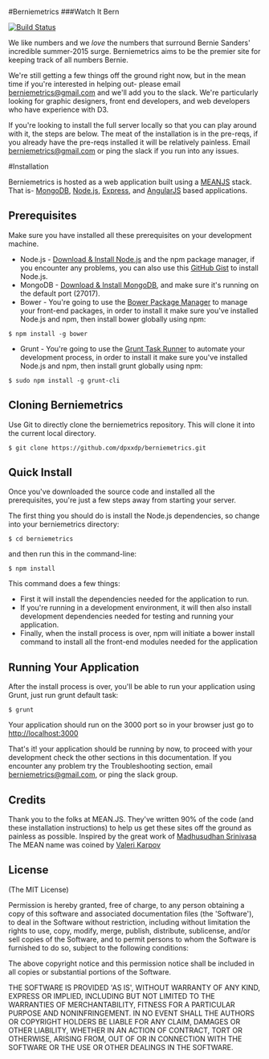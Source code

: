 #Berniemetrics
###Watch It Bern

[![Build Status](https://travis-ci.org/dpxxdp/berniemetrics.svg?branch=master)](https://travis-ci.org/dpxxdp/berniemetrics)

We like numbers and we *love* the numbers that surround Bernie Sanders' incredible summer-2015 surge.  Berniemetrics aims to be the premier site for keeping track of all numbers Bernie.

We're still getting a few things off the ground right now, but in the mean time if you're interested in helping out- please email berniemetrics@gmail.com and we'll add you to the slack.  We're particularly looking for graphic designers, front end developers, and web developers who have experience with D3.

If you're looking to install the full server locally so that you can play around with it, the steps are below.  The meat of the installation is in the pre-reqs, if you already have the pre-reqs installed it will be relatively painless.  Email berniemetrics@gmail.com or ping the slack if you run into any issues.

#Installation

Berniemetrics is hosted as a web application built using a [MEANJS](http://meanjs.org/) stack. That is- [MongoDB](http://www.mongodb.org/), [Node.js](http://www.nodejs.org/), [Express](http://expressjs.com/), and [AngularJS](http://angularjs.org/) based applications.

## Prerequisites
Make sure you have installed all these prerequisites on your development machine.
* Node.js - [Download & Install Node.js](http://www.nodejs.org/download/) and the npm package manager, if you encounter any problems, you can also use this [GitHub Gist](https://gist.github.com/isaacs/579814) to install Node.js.
* MongoDB - [Download & Install MongoDB](http://www.mongodb.org/downloads), and make sure it's running on the default port (27017).
* Bower - You're going to use the [Bower Package Manager](http://bower.io/) to manage your front-end packages, in order to install it make sure you've installed Node.js and npm, then install bower globally using npm:

```
$ npm install -g bower
```

* Grunt - You're going to use the [Grunt Task Runner](http://gruntjs.com/) to automate your development process, in order to install it make sure you've installed Node.js and npm, then install grunt globally using npm:

```
$ sudo npm install -g grunt-cli
```

## Cloning Berniemetrics

Use Git to directly clone the berniemetrics repository.  This will clone it into the current local directory.
```
$ git clone https://github.com/dpxxdp/berniemetrics.git
```

## Quick Install
Once you've downloaded the source code and installed all the prerequisites, you're just a few steps away from starting your server.

The first thing you should do is install the Node.js dependencies, so change into your berniemetrics directory:

```
$ cd berniemetrics
```

and then run this in the command-line:

```
$ npm install
```

This command does a few things:
* First it will install the dependencies needed for the application to run.
* If you're running in a development environment, it will then also install development dependencies needed for testing and running your application.
* Finally, when the install process is over, npm will initiate a bower install command to install all the front-end modules needed for the application

## Running Your Application
After the install process is over, you'll be able to run your application using Grunt, just run grunt default task:

```
$ grunt
```

Your application should run on the 3000 port so in your browser just go to [http://localhost:3000](http://localhost:3000)
                            
That's it! your application should be running by now, to proceed with your development check the other sections in this documentation. 
If you encounter any problem try the Troubleshooting section, email berniemetrics@gmail.com, or ping the slack group.

## Credits
Thank you to the folks at MEAN.JS.  They've written 90% of the code (and these installation instructions) to help us get these sites off the ground as painless as possible.
Inspired by the great work of [Madhusudhan Srinivasa](https://github.com/madhums/)
The MEAN name was coined by [Valeri Karpov](http://blog.mongodb.org/post/49262866911/the-mean-stack-mongodb-expressjs-angularjs-and)

## License
(The MIT License)

Permission is hereby granted, free of charge, to any person obtaining
a copy of this software and associated documentation files (the
'Software'), to deal in the Software without restriction, including
without limitation the rights to use, copy, modify, merge, publish,
distribute, sublicense, and/or sell copies of the Software, and to
permit persons to whom the Software is furnished to do so, subject to
the following conditions:

The above copyright notice and this permission notice shall be
included in all copies or substantial portions of the Software.

THE SOFTWARE IS PROVIDED 'AS IS', WITHOUT WARRANTY OF ANY KIND,
EXPRESS OR IMPLIED, INCLUDING BUT NOT LIMITED TO THE WARRANTIES OF
MERCHANTABILITY, FITNESS FOR A PARTICULAR PURPOSE AND NONINFRINGEMENT.
IN NO EVENT SHALL THE AUTHORS OR COPYRIGHT HOLDERS BE LIABLE FOR ANY
CLAIM, DAMAGES OR OTHER LIABILITY, WHETHER IN AN ACTION OF CONTRACT,
TORT OR OTHERWISE, ARISING FROM, OUT OF OR IN CONNECTION WITH THE
SOFTWARE OR THE USE OR OTHER DEALINGS IN THE SOFTWARE.
